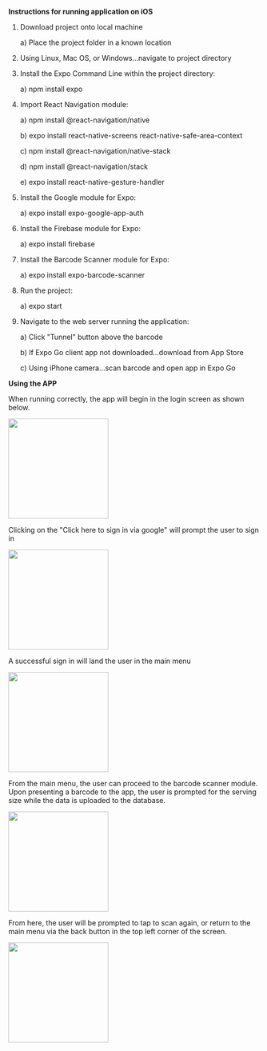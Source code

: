 **Instructions for running application on iOS**

1) Download project onto local machine
  
    a) Place the project folder in a known location 

2) Using Linux, Mac OS, or Windows...navigate to project directory

3) Install the Expo Command Line within the project directory:

    a) npm install expo
 
4) Import React Navigation module:
  
    a) npm install @react-navigation/native
    
    b) expo install react-native-screens react-native-safe-area-context
    
    c) npm install @react-navigation/native-stack
    
    d) npm install @react-navigation/stack
    
    e) expo install react-native-gesture-handler

5) Install the Google module for Expo:

    a) expo install expo-google-app-auth
    
6) Install the Firebase module for Expo:

    a) expo install firebase
    
7) Install the Barcode Scanner module for Expo:

    a) expo install expo-barcode-scanner
    
8) Run the project:

    a) expo start 
    
9) Navigate to the web server running the application:
    
    a) Click "Tunnel" button above the barcode 
    
    b) If Expo Go client app not downloaded...download from App Store
    
    c) Using iPhone camera...scan barcode and open app in Expo Go 
    

**Using the APP**

When running correctly, the app will begin in the login screen as shown below. 

<img src="https://user-images.githubusercontent.com/55998466/133652383-17f6cf8f-4c51-42ae-956a-f6488103120c.png" width="200">

Clicking on the "Click here to sign in via google" will prompt the user to sign in

<img src="https://user-images.githubusercontent.com/55998466/133652502-1e828065-cf42-49b2-9445-cf7acf1655cb.png" width="200">

A successful sign in will land the user in the main menu

<img src="https://user-images.githubusercontent.com/55998466/133652815-bbc42404-87dc-4493-979c-4f2302faef6e.png" width="200">

From the main menu, the user can proceed to the barcode scanner module. Upon presenting a barcode to the app, the user is prompted for the serving size while the data is uploaded to the database.

<img src="https://user-images.githubusercontent.com/55998466/133652860-0b1bee0b-cb0b-448b-bb5c-91ebfbb2b1fd.png" width="200">

From here, the user will be prompted to tap to scan again, or return to the main menu via the back button in the top left corner of the screen.

<img src="https://user-images.githubusercontent.com/55998466/133652985-f5b6cf3f-0152-40fd-9e51-ef7b589234c3.png" width="200">
